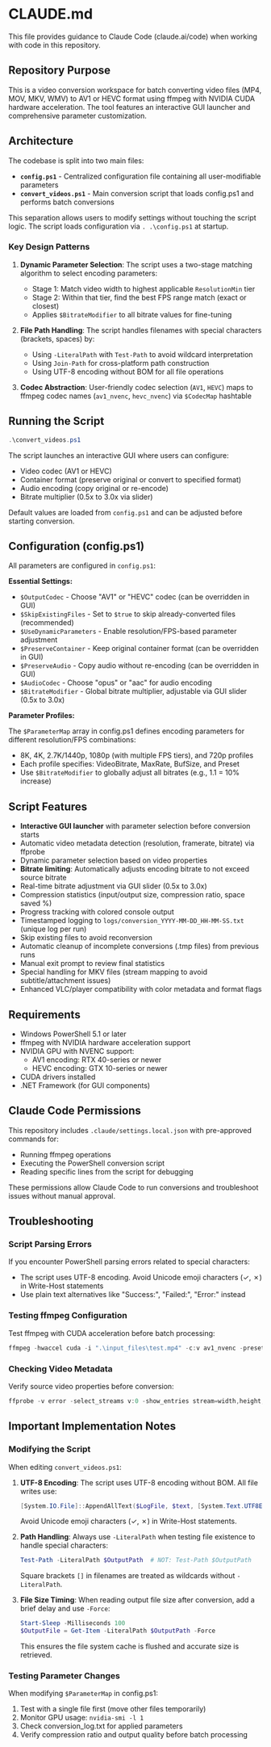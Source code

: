 # CLAUDE.md

This file provides guidance to Claude Code (claude.ai/code) when working with code in this repository.

## Repository Purpose

This is a video conversion workspace for batch converting video files (MP4, MOV, MKV, WMV) to AV1 or HEVC format using ffmpeg with NVIDIA CUDA hardware acceleration. The tool features an interactive GUI launcher and comprehensive parameter customization.

## Architecture

The codebase is split into two main files:

- **`config.ps1`** - Centralized configuration file containing all user-modifiable parameters
- **`convert_videos.ps1`** - Main conversion script that loads config.ps1 and performs batch conversions

This separation allows users to modify settings without touching the script logic. The script loads configuration via `. .\config.ps1` at startup.

### Key Design Patterns

1. **Dynamic Parameter Selection**: The script uses a two-stage matching algorithm to select encoding parameters:
   - Stage 1: Match video width to highest applicable `ResolutionMin` tier
   - Stage 2: Within that tier, find the best FPS range match (exact or closest)
   - Applies `$BitrateModifier` to all bitrate values for fine-tuning

2. **File Path Handling**: The script handles filenames with special characters (brackets, spaces) by:
   - Using `-LiteralPath` with `Test-Path` to avoid wildcard interpretation
   - Using `Join-Path` for cross-platform path construction
   - Using UTF-8 encoding without BOM for all file operations

3. **Codec Abstraction**: User-friendly codec selection (`AV1`, `HEVC`) maps to ffmpeg codec names (`av1_nvenc`, `hevc_nvenc`) via `$CodecMap` hashtable

## Running the Script

```powershell
.\convert_videos.ps1
```

The script launches an interactive GUI where users can configure:
- Video codec (AV1 or HEVC)
- Container format (preserve original or convert to specified format)
- Audio encoding (copy original or re-encode)
- Bitrate multiplier (0.5x to 3.0x via slider)

Default values are loaded from `config.ps1` and can be adjusted before starting conversion.

## Configuration (config.ps1)

All parameters are configured in `config.ps1`:

**Essential Settings:**
- `$OutputCodec` - Choose "AV1" or "HEVC" codec (can be overridden in GUI)
- `$SkipExistingFiles` - Set to `$true` to skip already-converted files (recommended)
- `$UseDynamicParameters` - Enable resolution/FPS-based parameter adjustment
- `$PreserveContainer` - Keep original container format (can be overridden in GUI)
- `$PreserveAudio` - Copy audio without re-encoding (can be overridden in GUI)
- `$AudioCodec` - Choose "opus" or "aac" for audio encoding
- `$BitrateModifier` - Global bitrate multiplier, adjustable via GUI slider (0.5x to 3.0x)

**Parameter Profiles:**

The `$ParameterMap` array in config.ps1 defines encoding parameters for different resolution/FPS combinations:
- 8K, 4K, 2.7K/1440p, 1080p (with multiple FPS tiers), and 720p profiles
- Each profile specifies: VideoBitrate, MaxRate, BufSize, and Preset
- Use `$BitrateModifier` to globally adjust all bitrates (e.g., 1.1 = 10% increase)

## Script Features

- **Interactive GUI launcher** with parameter selection before conversion starts
- Automatic video metadata detection (resolution, framerate, bitrate) via ffprobe
- Dynamic parameter selection based on video properties
- **Bitrate limiting**: Automatically adjusts encoding bitrate to not exceed source bitrate
- Real-time bitrate adjustment via GUI slider (0.5x to 3.0x)
- Compression statistics (input/output size, compression ratio, space saved %)
- Progress tracking with colored console output
- Timestamped logging to `logs/conversion_YYYY-MM-DD_HH-MM-SS.txt` (unique log per run)
- Skip existing files to avoid reconversion
- Automatic cleanup of incomplete conversions (.tmp files) from previous runs
- Manual exit prompt to review final statistics
- Special handling for MKV files (stream mapping to avoid subtitle/attachment issues)
- Enhanced VLC/player compatibility with color metadata and format flags

## Requirements

- Windows PowerShell 5.1 or later
- ffmpeg with NVIDIA hardware acceleration support
- NVIDIA GPU with NVENC support:
  - AV1 encoding: RTX 40-series or newer
  - HEVC encoding: GTX 10-series or newer
- CUDA drivers installed
- .NET Framework (for GUI components)

## Claude Code Permissions

This repository includes `.claude/settings.local.json` with pre-approved commands for:
- Running ffmpeg operations
- Executing the PowerShell conversion script
- Reading specific lines from the script for debugging

These permissions allow Claude Code to run conversions and troubleshoot issues without manual approval.

## Troubleshooting

### Script Parsing Errors
If you encounter PowerShell parsing errors related to special characters:
- The script uses UTF-8 encoding. Avoid Unicode emoji characters (✓, ✗) in Write-Host statements
- Use plain text alternatives like "Success:", "Failed:", "Error:" instead

### Testing ffmpeg Configuration
Test ffmpeg with CUDA acceleration before batch processing:
```powershell
ffmpeg -hwaccel cuda -i ".\input_files\test.mp4" -c:v av1_nvenc -preset p6 -b:v 20M test_output.mp4
```

### Checking Video Metadata
Verify source video properties before conversion:
```powershell
ffprobe -v error -select_streams v:0 -show_entries stream=width,height,r_frame_rate -of csv=p=0 ".\input_files\video.mp4"
```

## Important Implementation Notes

### Modifying the Script

When editing `convert_videos.ps1`:

1. **UTF-8 Encoding**: The script uses UTF-8 encoding without BOM. All file writes use:
   ```powershell
   [System.IO.File]::AppendAllText($LogFile, $text, [System.Text.UTF8Encoding]::new($false))
   ```
   Avoid Unicode emoji characters (✓, ✗) in Write-Host statements.

2. **Path Handling**: Always use `-LiteralPath` when testing file existence to handle special characters:
   ```powershell
   Test-Path -LiteralPath $OutputPath  # NOT: Test-Path $OutputPath
   ```
   Square brackets `[]` in filenames are treated as wildcards without `-LiteralPath`.

3. **File Size Timing**: When reading output file size after conversion, add a brief delay and use `-Force`:
   ```powershell
   Start-Sleep -Milliseconds 100
   $OutputFile = Get-Item -LiteralPath $OutputPath -Force
   ```
   This ensures the file system cache is flushed and accurate size is retrieved.

### Testing Parameter Changes

When modifying `$ParameterMap` in config.ps1:
1. Test with a single file first (move other files temporarily)
2. Monitor GPU usage: `nvidia-smi -l 1`
3. Check conversion_log.txt for applied parameters
4. Verify compression ratio and output quality before batch processing

